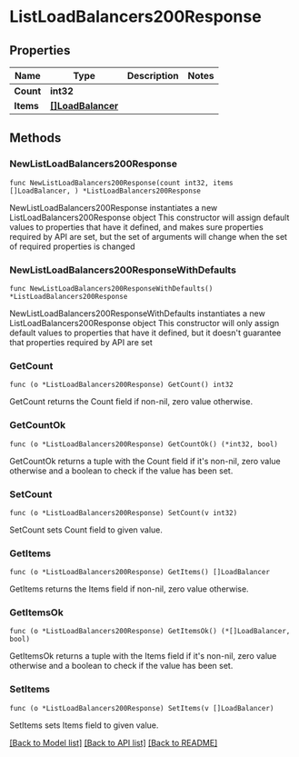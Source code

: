 # ListLoadBalancers200Response

## Properties

Name | Type | Description | Notes
------------ | ------------- | ------------- | -------------
**Count** | **int32** |  | 
**Items** | [**[]LoadBalancer**](LoadBalancer.md) |  | 

## Methods

### NewListLoadBalancers200Response

`func NewListLoadBalancers200Response(count int32, items []LoadBalancer, ) *ListLoadBalancers200Response`

NewListLoadBalancers200Response instantiates a new ListLoadBalancers200Response object
This constructor will assign default values to properties that have it defined,
and makes sure properties required by API are set, but the set of arguments
will change when the set of required properties is changed

### NewListLoadBalancers200ResponseWithDefaults

`func NewListLoadBalancers200ResponseWithDefaults() *ListLoadBalancers200Response`

NewListLoadBalancers200ResponseWithDefaults instantiates a new ListLoadBalancers200Response object
This constructor will only assign default values to properties that have it defined,
but it doesn't guarantee that properties required by API are set

### GetCount

`func (o *ListLoadBalancers200Response) GetCount() int32`

GetCount returns the Count field if non-nil, zero value otherwise.

### GetCountOk

`func (o *ListLoadBalancers200Response) GetCountOk() (*int32, bool)`

GetCountOk returns a tuple with the Count field if it's non-nil, zero value otherwise
and a boolean to check if the value has been set.

### SetCount

`func (o *ListLoadBalancers200Response) SetCount(v int32)`

SetCount sets Count field to given value.


### GetItems

`func (o *ListLoadBalancers200Response) GetItems() []LoadBalancer`

GetItems returns the Items field if non-nil, zero value otherwise.

### GetItemsOk

`func (o *ListLoadBalancers200Response) GetItemsOk() (*[]LoadBalancer, bool)`

GetItemsOk returns a tuple with the Items field if it's non-nil, zero value otherwise
and a boolean to check if the value has been set.

### SetItems

`func (o *ListLoadBalancers200Response) SetItems(v []LoadBalancer)`

SetItems sets Items field to given value.



[[Back to Model list]](../README.md#documentation-for-models) [[Back to API list]](../README.md#documentation-for-api-endpoints) [[Back to README]](../README.md)


